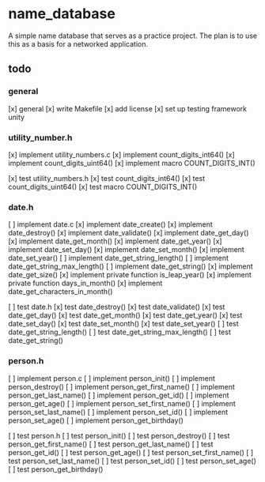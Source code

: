 # name_database

A simple name database that serves as a practice project.
The plan is to use this as a basis for a networked application.

## todo

### general 

[x] general
    [x] write Makefile
    [x] add license
    [x] set up testing framework unity

### utility_number.h

[x] implement utility_numbers.c
    [x] implement count_digits_int64()
    [x] implement count_digits_uint64()
    [x] implement macro COUNT_DIGITS_INT()

[x] test utility_numbers.h
    [x] test count_digits_int64()
    [x] test count_digits_uint64()
    [x] test macro COUNT_DIGITS_INT()

### date.h

[ ] implement date.c
    [x] implement date_create()
    [x] implement date_destroy()
    [x] implement date_validate()
    [x] implement date_get_day()
    [x] implement date_get_month()
    [x] implement date_get_year()
    [x] implement date_set_day()
    [x] implement date_set_month()
    [x] implement date_set_year()
    [ ] implement date_get_string_length()
    [ ] implement date_get_string_max_length()
    [ ] implement date_get_string()
    [x] implement date_get_size()
    [x] implement private function is_leap_year()
    [x] implement private function days_in_month()
    [x] implement date_get_characters_in_month()

[ ] test date.h
    [x] test date_destroy()
    [x] test date_validate()
    [x] test date_get_day()
    [x] test date_get_month()
    [x] test date_get_year()
    [x] test date_set_day()
    [x] test date_set_month()
    [x] test date_set_year()
    [ ] test date_get_string_length()
    [ ] test date_get_string_max_length()
    [ ] test date_get_string()

### person.h

[ ] implement person.c
    [ ] implement person_init()
    [ ] implement person_destroy()
    [ ] implement person_get_first_name()
    [ ] implement person_get_last_name()
    [ ] implement person_get_id()
    [ ] implement person_get_age()
    [ ] implement person_set_first_name()
    [ ] implement person_set_last_name()
    [ ] implement person_set_id()
    [ ] implement person_set_age()
    [ ] implement person_get_birthday()

[ ] test person.h
    [ ] test person_init()
    [ ] test person_destroy()
    [ ] test person_get_first_name()
    [ ] test person_get_last_name()
    [ ] test person_get_id()
    [ ] test person_get_age()
    [ ] test person_set_first_name()
    [ ] test person_set_last_name()
    [ ] test person_set_id()
    [ ] test person_set_age()
    [ ] test person_get_birthday()
